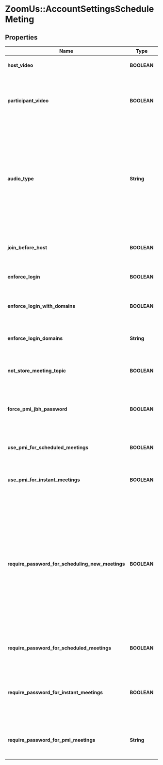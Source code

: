 # ZoomUs::AccountSettingsScheduleMeting

## Properties
Name | Type | Description | Notes
------------ | ------------- | ------------- | -------------
**host_video** | **BOOLEAN** | Start meetings with the host video on. | [optional] 
**participant_video** | **BOOLEAN** | Start meetings with the participant video on. Participants can change this setting during the meeting. | [optional] 
**audio_type** | **String** | Determine how participants can join the audio portion of the meeting.&lt;br&gt;&#x60;both&#x60; - Telephony and VoIP.&lt;br&gt;&#x60;telephony&#x60; - Audio PSTN telephony only.&lt;br&gt;&#x60;voip&#x60; - VoIP only.&lt;br&gt;&#x60;thirdParty&#x60; - 3rd party audio conference. | [optional] [default to &#39;both&#39;]
**join_before_host** | **BOOLEAN** | Allow participants to join the meeting before the host arrives. | [optional] 
**enforce_login** | **BOOLEAN** | Only Zoom users who are signed in can join meetings. | [optional] 
**enforce_login_with_domains** | **BOOLEAN** | Only signed in users with a specific domain can join meetings. | [optional] 
**enforce_login_domains** | **String** | Only signed in users with a specified domain can join the meeting.  | [optional] 
**not_store_meeting_topic** | **BOOLEAN** | Always display \&quot;Zoom Meeting\&quot; as the meeting topic. | [optional] 
**force_pmi_jbh_password** | **BOOLEAN** | Require a password for Personal Meetings if attendees can join before host. | [optional] 
**use_pmi_for_scheduled_meetings** | **BOOLEAN** | Use Personal Meeting ID (PMI) when scheduling a meeting  | [optional] 
**use_pmi_for_instant_meetings** | **BOOLEAN** | Use Personal Meeting ID (PMI) when starting an instant meeting  | [optional] 
**require_password_for_scheduling_new_meetings** | **BOOLEAN** | Require a password when scheduling new meetings. This setting applies for regular meetings that do not use PMI. If enabled, a password will be generated while a host schedules a new meeting and participants will be required to enter the password before they can join the meeting. | [optional] 
**require_password_for_scheduled_meetings** | **BOOLEAN** | Require a password for meetings which have already been scheduled  | [optional] 
**require_password_for_instant_meetings** | **BOOLEAN** | Require a password for instant meetings. If you use PMI for your instant meetings, this option will be disabled.  | [optional] 
**require_password_for_pmi_meetings** | **String** | Require a password for a meeting held using Personal Meeting ID (PMI)  | [optional] 


